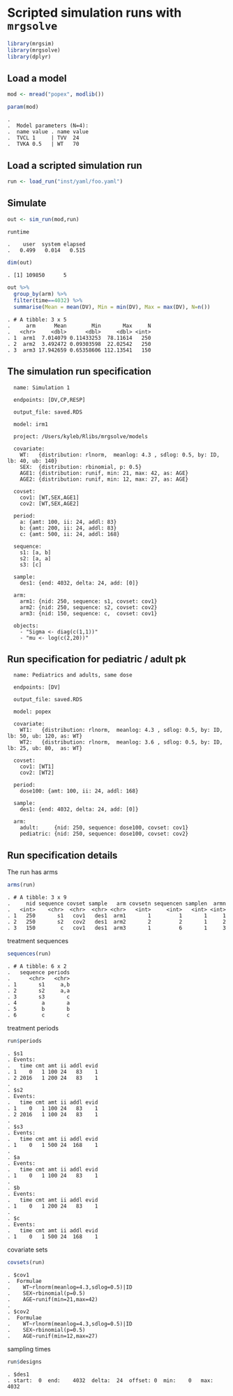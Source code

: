 Scripted simulation runs with `mrgsolve`
========================================

``` r
library(mrgsim)
library(mrgsolve)
library(dplyr)
```

Load a model
------------

``` r
mod <- mread("popex", modlib())

param(mod)
```

    . 
    .  Model parameters (N=4):
    .  name value . name value
    .  TVCL 1     | TVV  24   
    .  TVKA 0.5   | WT   70

Load a scripted simulation run
------------------------------

``` r
run <- load_run("inst/yaml/foo.yaml")
```

Simulate
--------

``` r
out <- sim_run(mod,run)
```

``` r
runtime
```

    .    user  system elapsed 
    .   0.499   0.014   0.515

``` r
dim(out)
```

    . [1] 109850      5

``` r
out %>%
  group_by(arm) %>% 
  filter(time==4032) %>%
  summarise(Mean = mean(DV), Min = min(DV), Max = max(DV), N=n())
```

    . # A tibble: 3 x 5
    .     arm      Mean        Min       Max     N
    .   <chr>     <dbl>      <dbl>     <dbl> <int>
    . 1  arm1  7.014079 0.11433253  78.11614   250
    . 2  arm2  3.492472 0.09303598  22.02542   250
    . 3  arm3 17.942659 0.65358606 112.13541   150

The simulation run specification
--------------------------------

      name: Simulation 1
      
      endpoints: [DV,CP,RESP]
      
      output_file: saved.RDS
      
      model: irm1
      
      project: /Users/kyleb/Rlibs/mrgsolve/models
      
      covariate:
        WT:   {distribution: rlnorm,  meanlog: 4.3 , sdlog: 0.5, by: ID, lb: 40, ub: 140}
        SEX:  {distribution: rbinomial, p: 0.5}
        AGE1: {distribution: runif, min: 21, max: 42, as: AGE}
        AGE2: {distribution: runif, min: 12, max: 27, as: AGE}
      
      covset:
        cov1: [WT,SEX,AGE1]
        cov2: [WT,SEX,AGE2]
      
      period:
        a: {amt: 100, ii: 24, addl: 83}
        b: {amt: 200, ii: 24, addl: 83}
        c: {amt: 500, ii: 24, addl: 168}
      
      sequence:
        s1: [a, b]
        s2: [a, a]
        s3: [c]
      
      sample:
        des1: {end: 4032, delta: 24, add: [0]}
      
      arm:
        arm1: {nid: 250, sequence: s1, covset: cov1}
        arm2: {nid: 250, sequence: s2, covset: cov2}
        arm3: {nid: 150, sequence: c,  covset: cov1}
      
      objects:
        - "Sigma <- diag(c(1,1))"
        - "mu <- log(c(2,20))"

Run specification for pediatric / adult pk
------------------------------------------

      name: Pediatrics and adults, same dose
      
      endpoints: [DV]
      
      output_file: saved.RDS
      
      model: popex
      
      covariate:
        WT1:   {distribution: rlnorm,  meanlog: 4.3 , sdlog: 0.5, by: ID, lb: 50, ub: 120, as: WT}
        WT2:   {distribution: rlnorm,  meanlog: 3.6 , sdlog: 0.5, by: ID, lb: 25, ub: 80,  as: WT}
      
      covset:
        cov1: [WT1]
        cov2: [WT2]
      
      period:
        dose100: {amt: 100, ii: 24, addl: 168}
      
      sample:
        des1: {end: 4032, delta: 24, add: [0]}
      
      arm:
        adult:     {nid: 250, sequence: dose100, covset: cov1}
        pediatric: {nid: 250, sequence: dose100, covset: cov2}

Run specification details
-------------------------

The run has arms

``` r
arms(run)
```

    . # A tibble: 3 x 9
    .     nid sequence covset sample   arm covsetn sequencen samplen  armn
    .   <int>    <chr>  <chr>  <chr> <chr>   <int>     <int>   <int> <int>
    . 1   250       s1   cov1   des1  arm1       1         1       1     1
    . 2   250       s2   cov2   des1  arm2       2         2       1     2
    . 3   150        c   cov1   des1  arm3       1         6       1     3

treatment sequences

``` r
sequences(run)
```

    . # A tibble: 6 x 2
    .   sequence periods
    .      <chr>   <chr>
    . 1       s1     a,b
    . 2       s2     a,a
    . 3       s3       c
    . 4        a       a
    . 5        b       b
    . 6        c       c

treatment periods

``` r
run$periods
```

    . $s1
    . Events:
    .   time cmt amt ii addl evid
    . 1    0   1 100 24   83    1
    . 2 2016   1 200 24   83    1
    . 
    . $s2
    . Events:
    .   time cmt amt ii addl evid
    . 1    0   1 100 24   83    1
    . 2 2016   1 100 24   83    1
    . 
    . $s3
    . Events:
    .   time cmt amt ii addl evid
    . 1    0   1 500 24  168    1
    . 
    . $a
    . Events:
    .   time cmt amt ii addl evid
    . 1    0   1 100 24   83    1
    . 
    . $b
    . Events:
    .   time cmt amt ii addl evid
    . 1    0   1 200 24   83    1
    . 
    . $c
    . Events:
    .   time cmt amt ii addl evid
    . 1    0   1 500 24  168    1

covariate sets

``` r
covsets(run)
```

    . $cov1
    .  Formulae                             
    .    WT~rlnorm(meanlog=4.3,sdlog=0.5)|ID
    .    SEX~rbinomial(p=0.5)               
    .    AGE~runif(min=21,max=42)           
    . 
    . $cov2
    .  Formulae                             
    .    WT~rlnorm(meanlog=4.3,sdlog=0.5)|ID
    .    SEX~rbinomial(p=0.5)               
    .    AGE~runif(min=12,max=27)

sampling times

``` r
run$designs
```

    . $des1
    . start:  0  end:    4032  delta:  24  offset: 0  min:    0   max:    4032
